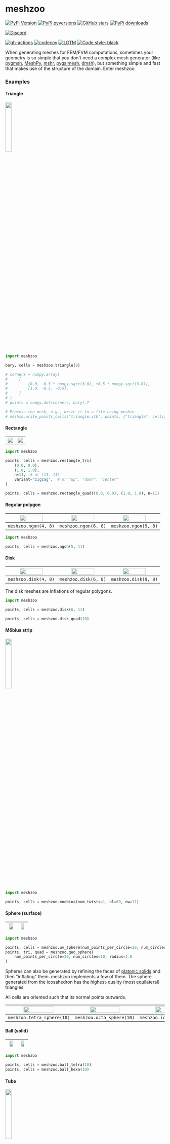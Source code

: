 # meshzoo

[![PyPi Version](https://img.shields.io/pypi/v/meshzoo.svg?style=flat-square)](https://pypi.org/project/meshzoo/)
[![PyPI pyversions](https://img.shields.io/pypi/pyversions/meshzoo.svg?style=flat-square)](https://pypi.org/project/meshzoo/)
[![GitHub stars](https://img.shields.io/github/stars/nschloe/meshzoo.svg?style=flat-square&logo=github&label=Stars&logoColor=white)](https://github.com/nschloe/meshzoo)
[![PyPi downloads](https://img.shields.io/pypi/dm/meshzoo.svg?style=flat-square)](https://pypistats.org/packages/meshzoo)

[![Discord](https://img.shields.io/static/v1?logo=discord&label=chat&message=on%20discord&color=7289da&style=flat-square)](https://discord.gg/PBCCvwHqpv)

[![gh-actions](https://img.shields.io/github/workflow/status/nschloe/meshzoo/ci?style=flat-square)](https://github.com/nschloe/meshzoo/actions?query=workflow%3Aci)
[![codecov](https://img.shields.io/codecov/c/github/nschloe/meshzoo.svg?style=flat-square)](https://codecov.io/gh/nschloe/meshzoo)
[![LGTM](https://img.shields.io/lgtm/grade/python/github/nschloe/meshzoo.svg?style=flat-square)](https://lgtm.com/projects/g/nschloe/meshzoo)
[![Code style: black](https://img.shields.io/badge/code%20style-black-000000.svg?style=flat-square)](https://github.com/psf/black)

When generating meshes for FEM/FVM computations, sometimes your geometry is so simple
that you don't need a complex mesh generator (like
[pygmsh](https://github.com/nschloe/pygmsh/),
[MeshPy](https://github.com/inducer/meshpy),
[mshr](https://bitbucket.org/fenics-project/mshr),
[pygalmesh](https://github.com/nschloe/pygalmesh/),
[dmsh](https://github.com/nschloe/dmsh/)),
but something simple and fast that makes use of the structure of the domain. Enter
meshzoo.

### Examples

#### Triangle
<img src="https://nschloe.github.io/meshzoo/triangle.svg" width="20%">

```python
import meshzoo

bary, cells = meshzoo.triangle(8)

# corners = numpy.array(
#     [
#         [0.0, -0.5 * numpy.sqrt(3.0), +0.5 * numpy.sqrt(3.0)],
#         [1.0, -0.5, -0.5],
#     ]
# )
# points = numpy.dot(corners, bary).T

# Process the mesh, e.g., write it to a file using meshio
# meshio.write_points_cells("triangle.vtk", points, {"triangle": cells})
```

#### Rectangle

<table width="100%">
  <tr width="100%">
  <td width="50%"><img src="https://nschloe.github.io/meshzoo/rectangle.svg"/></td>
  <td width="50%"><img src="https://nschloe.github.io/meshzoo/rectangle-quad.svg"/></td>
  </tr>
</table>

```python
import meshzoo

points, cells = meshzoo.rectangle_tri(
    (0.0, 0.0),
    (1.0, 1.0),
    n=11,  # or (11, 11)
    variant="zigzag",  # or "up", "down", "center"
)

points, cells = meshzoo.rectangle_quad((0.0, 0.0), (1.0, 1.0), n=11)
```

#### Regular polygon
| <img src="https://nschloe.github.io/meshzoo/4gon.svg" width="70%"> | <img src="https://nschloe.github.io/meshzoo/6gon.svg" width="70%"> | <img src="https://nschloe.github.io/meshzoo/9gon.svg" width="70%"> |
| :----: | :---: | :---: |
|`meshzoo.ngon(4, 8)` | `meshzoo.ngon(6, 8)` | `meshzoo.ngon(9, 8)` |

```python
import meshzoo

points, cells = meshzoo.ngon(5, 11)
```

#### Disk
| <img src="https://nschloe.github.io/meshzoo/4gon_disk.svg" width="70%"> | <img src="https://nschloe.github.io/meshzoo/6gon_disk.svg" width="70%"> | <img src="https://nschloe.github.io/meshzoo/9gon_disk.svg" width="70%"> |
| :----: | :---: | :---: |
|`meshzoo.disk(4, 8)` | `meshzoo.disk(6, 8)` | `meshzoo.disk(9, 8)` |

The disk meshes are inflations of regular polygons.

```python
import meshzoo

points, cells = meshzoo.disk(6, 11)

points, cells = meshzoo.disk_quad(10)
```

#### Möbius strip
<img src="https://nschloe.github.io/meshzoo/moebius.png" width="20%">

```python
import meshzoo

points, cells = meshzoo.moebius(num_twists=1, nl=60, nw=11)
```

#### Sphere (surface)
| <img src="https://nschloe.github.io/meshzoo/uv_sphere.png" width="80%"> | <img src="https://nschloe.github.io/meshzoo/geo-sphere.png" width="60%"> |
| :----: | :---: |

```python
import meshzoo

points, cells = meshzoo.uv_sphere(num_points_per_circle=20, num_circles=10, radius=1.0)
points, tri, quad = meshzoo.geo_sphere(
    num_points_per_circle=20, num_circles=10, radius=1.0
)
```

Spheres can also be generated by refining the faces of [platonic
solids](https://en.wikipedia.org/wiki/Platonic_solid) and then "inflating" them. meshzoo
implements a few of them. The sphere generated from the icosahedron has the
highest-quality (most equilateral) triangles.

All cells are oriented such that its normal points outwards.

| <img src="https://nschloe.github.io/meshzoo/tetra-sphere.png" width="70%"> | <img src="https://nschloe.github.io/meshzoo/octa-sphere.png" width="70%"> | <img src="https://nschloe.github.io/meshzoo/icosa-sphere.png" width="70%"> |
| :----: | :---: | :---: |
|`meshzoo.tetra_sphere(10)` | `meshzoo.octa_sphere(10)` | `meshzoo.icosa_sphere(10)` |

#### Ball (solid)

| <img src="https://nschloe.github.io/meshzoo/ball-tetra.png" width="70%"> | <img src="https://nschloe.github.io/meshzoo/ball-hexa.png" width="70%"> |
| :----: | :---: |

```python
import meshzoo

points, cells = meshzoo.ball_tetra(10)
points, cells = meshzoo.ball_hexa(10)
```

#### Tube
<img src="https://nschloe.github.io/meshzoo/tube.png" width="20%">

```python
import meshzoo

points, cells = meshzoo.tube(length=1.0, radius=1.0, n=30)
```

#### Cube

| <img src="https://nschloe.github.io/meshzoo/cube.png" width="70%"> | <img src="https://nschloe.github.io/meshzoo/cube-hexa.png" width="50%"> |
| :----: | :---: |

```python
import meshzoo

points, cells = meshzoo.cube_tetra((0.0, 0.0, 0.0), (1.0, 1.0, 1.0), n=11)
points, cells = meshzoo.cube_hexa((0.0, 0.0, 0.0), (1.0, 1.0, 1.0), n=11)
```


### Extra, extra

In addition to this, the
[`examples/`](https://github.com/nschloe/meshzoo/tree/main/examples) directory
contains a couple of instructive examples for other mesh generators.


### Installation

meshzoo is [available from the Python Package
Index](https://pypi.org/project/meshzoo/), so simply do
```
pip install meshzoo
```
to install.

### Testing

To run the meshzoo unit tests, check out this repository and run
```
pytest
```

### License

meshzoo is published under the [MIT license](https://en.wikipedia.org/wiki/MIT_License).
